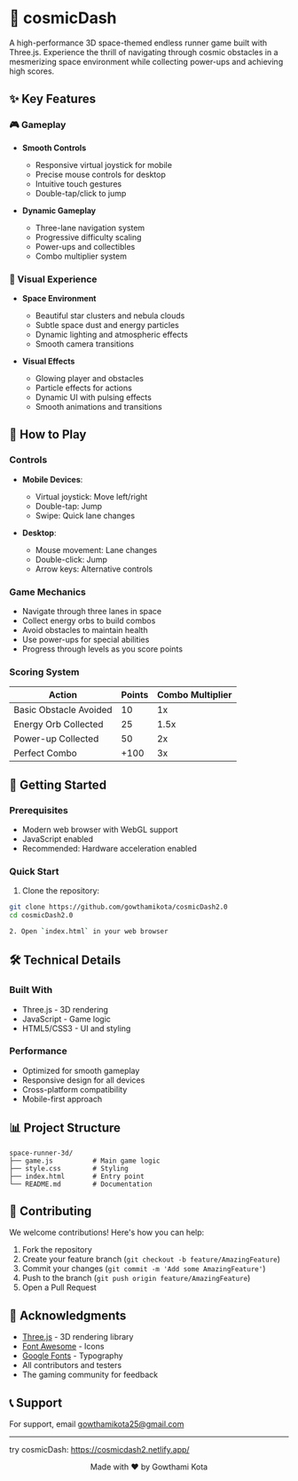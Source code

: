 # 🌌 cosmicDash

A high-performance 3D space-themed endless runner game built with Three.js. Experience the thrill of navigating through cosmic obstacles in a mesmerizing space environment while collecting power-ups and achieving high scores.


## ✨ Key Features

### 🎮 Gameplay
- **Smooth Controls**
  - Responsive virtual joystick for mobile
  - Precise mouse controls for desktop
  - Intuitive touch gestures
  - Double-tap/click to jump

- **Dynamic Gameplay**
  - Three-lane navigation system
  - Progressive difficulty scaling
  - Power-ups and collectibles
  - Combo multiplier system

### 🎨 Visual Experience
- **Space Environment**
  - Beautiful star clusters and nebula clouds
  - Subtle space dust and energy particles
  - Dynamic lighting and atmospheric effects
  - Smooth camera transitions

- **Visual Effects**
  - Glowing player and obstacles
  - Particle effects for actions
  - Dynamic UI with pulsing effects
  - Smooth animations and transitions

## 🎯 How to Play

### Controls
- **Mobile Devices**:
  - Virtual joystick: Move left/right
  - Double-tap: Jump
  - Swipe: Quick lane changes

- **Desktop**:
  - Mouse movement: Lane changes
  - Double-click: Jump
  - Arrow keys: Alternative controls

### Game Mechanics
- Navigate through three lanes in space
- Collect energy orbs to build combos
- Avoid obstacles to maintain health
- Use power-ups for special abilities
- Progress through levels as you score points

### Scoring System
| Action | Points | Combo Multiplier |
|--------|--------|-----------------|
| Basic Obstacle Avoided | 10 | 1x |
| Energy Orb Collected | 25 | 1.5x |
| Power-up Collected | 50 | 2x |
| Perfect Combo | +100 | 3x |

## 🚀 Getting Started

### Prerequisites
- Modern web browser with WebGL support
- JavaScript enabled
- Recommended: Hardware acceleration enabled

### Quick Start
1. Clone the repository:
```bash
git clone https://github.com/gowthamikota/cosmicDash2.0
cd cosmicDash2.0

2. Open `index.html` in your web browser
```

## 🛠️ Technical Details

### Built With
- Three.js - 3D rendering
- JavaScript - Game logic
- HTML5/CSS3 - UI and styling

### Performance
- Optimized for smooth gameplay
- Responsive design for all devices
- Cross-platform compatibility
- Mobile-first approach


## 📊 Project Structure
```
space-runner-3d/
├── game.js          # Main game logic
├── style.css        # Styling
├── index.html       # Entry point
└── README.md        # Documentation
```

## 🤝 Contributing

We welcome contributions! 
Here's how you can help:

1. Fork the repository
2. Create your feature branch (`git checkout -b feature/AmazingFeature`)
3. Commit your changes (`git commit -m 'Add some AmazingFeature'`)
4. Push to the branch (`git push origin feature/AmazingFeature`)
5. Open a Pull Request


## 🙏 Acknowledgments

- [Three.js](https://threejs.org/) - 3D rendering library
- [Font Awesome](https://fontawesome.com/) - Icons
- [Google Fonts](https://fonts.google.com/) - Typography
- All contributors and testers
- The gaming community for feedback

## 📞 Support

For support, email [gowthamikota25@gmail.com](mailto:gowthamikota25@gmail.com)

---

try cosmicDash: https://cosmicdash2.netlify.app/

<div align="center">
  <p>Made with ❤️ by Gowthami Kota</p>
</div> 
